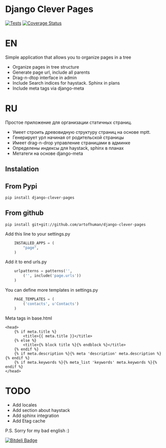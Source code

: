 # Django Clever Pages

[![Tests](https://travis-ci.org/artofhuman/django-clever-pages.png)](https://travis-ci.org/artofhuman/django-clever-pages)
[![Coverage Status](https://coveralls.io/repos/artofhuman/django-clever-pages/badge.png)](https://coveralls.io/r/artofhuman/django-clever-pages)

# EN

Simple application that allows you to organize pages in a tree

* Organize pages in tree structure
* Generate page url, include all parents
* Drag-n-dtop interface in admin
* Include Search indices for haystack. Sphinx in plans
* Include meta tags via django-meta

# RU

Простое приложение для организации статичных страниц.

* Умеет строить древовидную структуру страниц на основе mptt.
* Генерирует урл начиная от родительской страницы
* Имеет drag-n-drop управление страницами в админке
* Определены индексы для haystack, sphinx в планах
* Метатеги на основе django-meta

## Instalation

## From Pypi

    pip install django-clever-pages 

## From github

    pip install git+git://github.com/artofhuman/django-clever-pages

Add this line to your settings.py

~~~~ Python
    INSTALLED_APPS = (
        "page",
    )
~~~~

Add it to end urls.py
~~~~ Python
    urlpatterns = patterns('',
        ('', include('page.urls'))
    )
~~~~
You can define more templates in settings.py
~~~~ Python
    PAGE_TEMPLATES = (
        ('contacts', u'Contacts')
    )
~~~~

Meta tags in base.html
~~~~ Django
<head>
    {% if meta.title %}
        <title>{{ meta.title }}</title>
    {% else %}
        <title>{% block title %}{% endblock %}</title>
    {% endif %}
    {% if meta.description %}{% meta 'description' meta.description %}{% endif %}
    {% if meta.keywords %}{% meta_list 'keywords' meta.keywords %}{% endif %}
</head>
~~~~

# TODO
- Add locales
- Add section about haystack
- Add sphinx integration
- Add Etag cache

P.S. Sorry for my bad english :)


[![Bitdeli Badge](https://d2weczhvl823v0.cloudfront.net/artofhuman/django-clever-pages/trend.png)](https://bitdeli.com/free "Bitdeli Badge")

